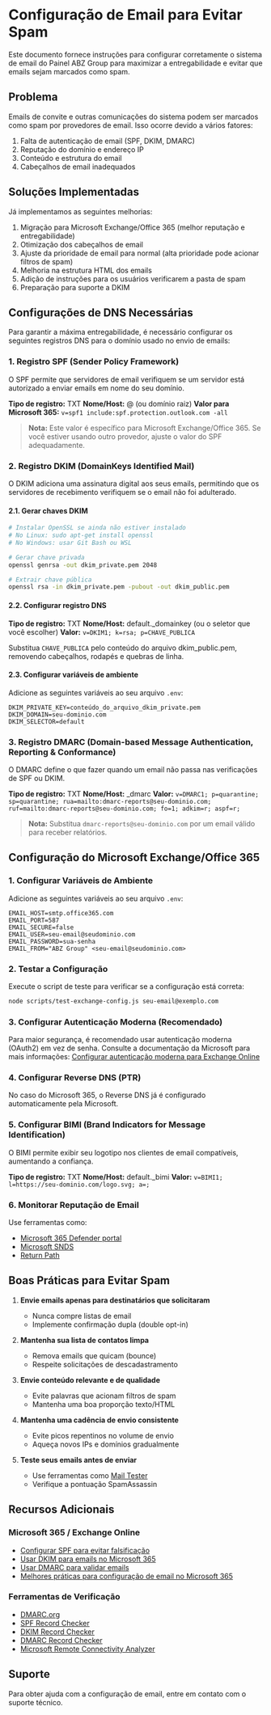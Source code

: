 # Configuração de Email para Evitar Spam

Este documento fornece instruções para configurar corretamente o sistema de email do Painel ABZ Group para maximizar a entregabilidade e evitar que emails sejam marcados como spam.

## Problema

Emails de convite e outras comunicações do sistema podem ser marcados como spam por provedores de email. Isso ocorre devido a vários fatores:

1. Falta de autenticação de email (SPF, DKIM, DMARC)
2. Reputação do domínio e endereço IP
3. Conteúdo e estrutura do email
4. Cabeçalhos de email inadequados

## Soluções Implementadas

Já implementamos as seguintes melhorias:

1. Migração para Microsoft Exchange/Office 365 (melhor reputação e entregabilidade)
2. Otimização dos cabeçalhos de email
3. Ajuste da prioridade de email para normal (alta prioridade pode acionar filtros de spam)
4. Melhoria na estrutura HTML dos emails
5. Adição de instruções para os usuários verificarem a pasta de spam
6. Preparação para suporte a DKIM

## Configurações de DNS Necessárias

Para garantir a máxima entregabilidade, é necessário configurar os seguintes registros DNS para o domínio usado no envio de emails:

### 1. Registro SPF (Sender Policy Framework)

O SPF permite que servidores de email verifiquem se um servidor está autorizado a enviar emails em nome do seu domínio.

**Tipo de registro:** TXT
**Nome/Host:** @ (ou domínio raiz)
**Valor para Microsoft 365:** `v=spf1 include:spf.protection.outlook.com -all`

> **Nota:** Este valor é específico para Microsoft Exchange/Office 365. Se você estiver usando outro provedor, ajuste o valor do SPF adequadamente.

### 2. Registro DKIM (DomainKeys Identified Mail)

O DKIM adiciona uma assinatura digital aos seus emails, permitindo que os servidores de recebimento verifiquem se o email não foi adulterado.

#### 2.1. Gerar chaves DKIM

```bash
# Instalar OpenSSL se ainda não estiver instalado
# No Linux: sudo apt-get install openssl
# No Windows: usar Git Bash ou WSL

# Gerar chave privada
openssl genrsa -out dkim_private.pem 2048

# Extrair chave pública
openssl rsa -in dkim_private.pem -pubout -out dkim_public.pem
```

#### 2.2. Configurar registro DNS

**Tipo de registro:** TXT
**Nome/Host:** default._domainkey (ou o seletor que você escolher)
**Valor:** `v=DKIM1; k=rsa; p=CHAVE_PUBLICA`

Substitua `CHAVE_PUBLICA` pelo conteúdo do arquivo dkim_public.pem, removendo cabeçalhos, rodapés e quebras de linha.

#### 2.3. Configurar variáveis de ambiente

Adicione as seguintes variáveis ao seu arquivo `.env`:

```
DKIM_PRIVATE_KEY=conteúdo_do_arquivo_dkim_private.pem
DKIM_DOMAIN=seu-dominio.com
DKIM_SELECTOR=default
```

### 3. Registro DMARC (Domain-based Message Authentication, Reporting & Conformance)

O DMARC define o que fazer quando um email não passa nas verificações de SPF ou DKIM.

**Tipo de registro:** TXT
**Nome/Host:** _dmarc
**Valor:** `v=DMARC1; p=quarantine; sp=quarantine; rua=mailto:dmarc-reports@seu-dominio.com; ruf=mailto:dmarc-reports@seu-dominio.com; fo=1; adkim=r; aspf=r;`

> **Nota:** Substitua `dmarc-reports@seu-dominio.com` por um email válido para receber relatórios.

## Configuração do Microsoft Exchange/Office 365

### 1. Configurar Variáveis de Ambiente

Adicione as seguintes variáveis ao seu arquivo `.env`:

```
EMAIL_HOST=smtp.office365.com
EMAIL_PORT=587
EMAIL_SECURE=false
EMAIL_USER=seu-email@seudominio.com
EMAIL_PASSWORD=sua-senha
EMAIL_FROM="ABZ Group" <seu-email@seudominio.com>
```

### 2. Testar a Configuração

Execute o script de teste para verificar se a configuração está correta:

```bash
node scripts/test-exchange-config.js seu-email@exemplo.com
```

### 3. Configurar Autenticação Moderna (Recomendado)

Para maior segurança, é recomendado usar autenticação moderna (OAuth2) em vez de senha. Consulte a documentação da Microsoft para mais informações:
[Configurar autenticação moderna para Exchange Online](https://docs.microsoft.com/pt-br/exchange/clients-and-mobile-in-exchange-online/outlook-for-ios-and-android/oauth-modern-auth)

### 4. Configurar Reverse DNS (PTR)

No caso do Microsoft 365, o Reverse DNS já é configurado automaticamente pela Microsoft.

### 5. Configurar BIMI (Brand Indicators for Message Identification)

O BIMI permite exibir seu logotipo nos clientes de email compatíveis, aumentando a confiança.

**Tipo de registro:** TXT
**Nome/Host:** default._bimi
**Valor:** `v=BIMI1; l=https://seu-dominio.com/logo.svg; a=;`

### 6. Monitorar Reputação de Email

Use ferramentas como:
- [Microsoft 365 Defender portal](https://security.microsoft.com/)
- [Microsoft SNDS](https://sendersupport.olc.protection.outlook.com/snds/)
- [Return Path](https://returnpath.com/)

## Boas Práticas para Evitar Spam

1. **Envie emails apenas para destinatários que solicitaram**
   - Nunca compre listas de email
   - Implemente confirmação dupla (double opt-in)

2. **Mantenha sua lista de contatos limpa**
   - Remova emails que quicam (bounce)
   - Respeite solicitações de descadastramento

3. **Envie conteúdo relevante e de qualidade**
   - Evite palavras que acionam filtros de spam
   - Mantenha uma boa proporção texto/HTML

4. **Mantenha uma cadência de envio consistente**
   - Evite picos repentinos no volume de envio
   - Aqueça novos IPs e domínios gradualmente

5. **Teste seus emails antes de enviar**
   - Use ferramentas como [Mail Tester](https://www.mail-tester.com/)
   - Verifique a pontuação SpamAssassin

## Recursos Adicionais

### Microsoft 365 / Exchange Online
- [Configurar SPF para evitar falsificação](https://docs.microsoft.com/pt-br/microsoft-365/security/office-365-security/set-up-spf-in-office-365-to-help-prevent-spoofing)
- [Usar DKIM para emails no Microsoft 365](https://docs.microsoft.com/pt-br/microsoft-365/security/office-365-security/use-dkim-to-validate-outbound-email)
- [Usar DMARC para validar emails](https://docs.microsoft.com/pt-br/microsoft-365/security/office-365-security/use-dmarc-to-validate-email)
- [Melhores práticas para configuração de email no Microsoft 365](https://docs.microsoft.com/pt-br/microsoft-365/security/office-365-security/secure-email-recommended-policies)

### Ferramentas de Verificação
- [DMARC.org](https://dmarc.org/)
- [SPF Record Checker](https://www.dmarcanalyzer.com/spf/checker/)
- [DKIM Record Checker](https://www.dmarcanalyzer.com/dkim/dkim-checker/)
- [DMARC Record Checker](https://www.dmarcanalyzer.com/dmarc/dmarc-checker/)
- [Microsoft Remote Connectivity Analyzer](https://testconnectivity.microsoft.com/)

## Suporte

Para obter ajuda com a configuração de email, entre em contato com o suporte técnico.
